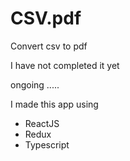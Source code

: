 # CSV.pdf

Convert csv to pdf

I have not completed it yet

ongoing .....

I made this app using

- ReactJS
- Redux
- Typescript
